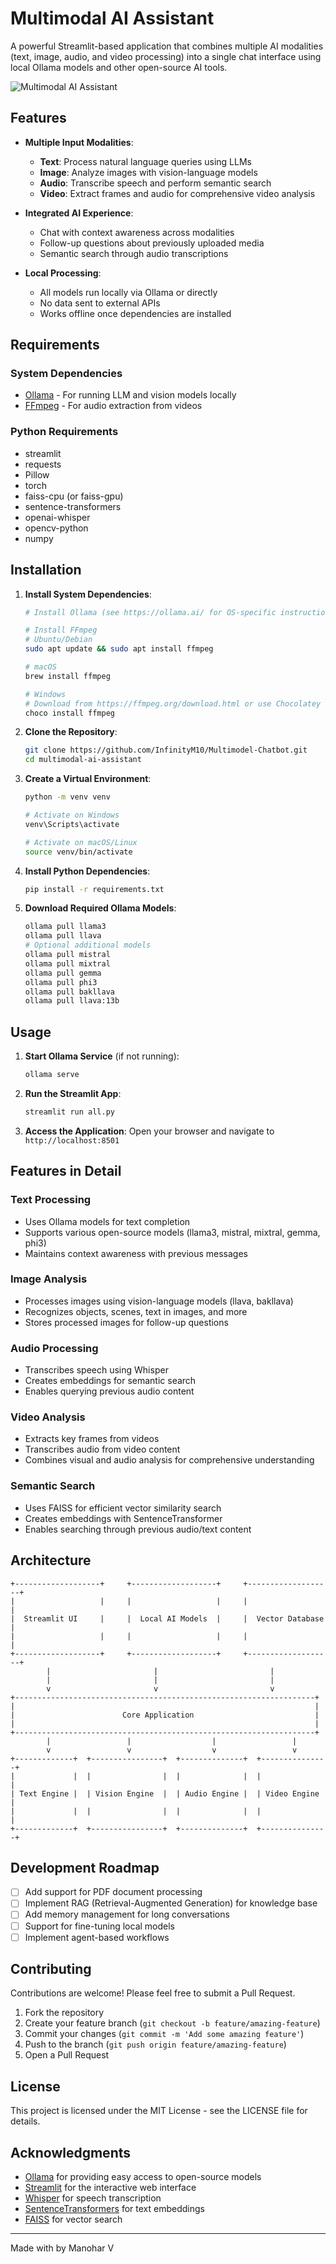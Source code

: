 # Multimodal AI Assistant

A powerful Streamlit-based application that combines multiple AI modalities (text, image, audio, and video processing) into a single chat interface using local Ollama models and other open-source AI tools.

![Multimodal AI Assistant](https://raw.githubusercontent.com/username/multimodal-ai-assistant/main/screenshot.png)

## Features

- **Multiple Input Modalities**:
  - **Text**: Process natural language queries using LLMs
  - **Image**: Analyze images with vision-language models
  - **Audio**: Transcribe speech and perform semantic search
  - **Video**: Extract frames and audio for comprehensive video analysis

- **Integrated AI Experience**:
  - Chat with context awareness across modalities
  - Follow-up questions about previously uploaded media
  - Semantic search through audio transcriptions

- **Local Processing**:
  - All models run locally via Ollama or directly
  - No data sent to external APIs
  - Works offline once dependencies are installed

## Requirements

### System Dependencies

- [Ollama](https://ollama.ai/) - For running LLM and vision models locally
- [FFmpeg](https://ffmpeg.org/) - For audio extraction from videos

### Python Requirements

- streamlit
- requests
- Pillow
- torch
- faiss-cpu (or faiss-gpu)
- sentence-transformers
- openai-whisper
- opencv-python
- numpy

## Installation

1. **Install System Dependencies**:
   ```bash
   # Install Ollama (see https://ollama.ai/ for OS-specific instructions)
   
   # Install FFmpeg
   # Ubuntu/Debian
   sudo apt update && sudo apt install ffmpeg
   
   # macOS
   brew install ffmpeg
   
   # Windows
   # Download from https://ffmpeg.org/download.html or use Chocolatey
   choco install ffmpeg
   ```

2. **Clone the Repository**:
   ```bash
   git clone https://github.com/InfinityM10/Multimodel-Chatbot.git
   cd multimodal-ai-assistant
   ```

3. **Create a Virtual Environment**:
   ```bash
   python -m venv venv
   
   # Activate on Windows
   venv\Scripts\activate
   
   # Activate on macOS/Linux
   source venv/bin/activate
   ```

4. **Install Python Dependencies**:
   ```bash
   pip install -r requirements.txt
   ```

5. **Download Required Ollama Models**:
   ```bash
   ollama pull llama3
   ollama pull llava
   # Optional additional models
   ollama pull mistral
   ollama pull mixtral
   ollama pull gemma
   ollama pull phi3
   ollama pull bakllava
   ollama pull llava:13b
   ```

## Usage

1. **Start Ollama Service** (if not running):
   ```bash
   ollama serve
   ```

2. **Run the Streamlit App**:
   ```bash
   streamlit run all.py
   ```

3. **Access the Application**:
   Open your browser and navigate to `http://localhost:8501`

## Features in Detail

### Text Processing
- Uses Ollama models for text completion
- Supports various open-source models (llama3, mistral, mixtral, gemma, phi3)
- Maintains context awareness with previous messages

### Image Analysis
- Processes images using vision-language models (llava, bakllava)
- Recognizes objects, scenes, text in images, and more
- Stores processed images for follow-up questions

### Audio Processing
- Transcribes speech using Whisper
- Creates embeddings for semantic search
- Enables querying previous audio content

### Video Analysis
- Extracts key frames from videos
- Transcribes audio from video content
- Combines visual and audio analysis for comprehensive understanding

### Semantic Search
- Uses FAISS for efficient vector similarity search
- Creates embeddings with SentenceTransformer
- Enables searching through previous audio/text content

## Architecture

```
+-------------------+     +-------------------+     +-------------------+
|                   |     |                   |     |                   |
|  Streamlit UI     |     |  Local AI Models  |     |  Vector Database  |
|                   |     |                   |     |                   |
+-------------------+     +-------------------+     +-------------------+
        |                       |                         |
        |                       |                         |
        v                       v                         v
+-------------------------------------------------------------------+
|                                                                   |
|                        Core Application                           |
|                                                                   |
+-------------------------------------------------------------------+
        |                 |                  |                 |
        v                 v                  v                 v
+-------------+  +----------------+  +--------------+  +---------------+
|             |  |                |  |              |  |               |
| Text Engine |  | Vision Engine  |  | Audio Engine |  | Video Engine  |
|             |  |                |  |              |  |               |
+-------------+  +----------------+  +--------------+  +---------------+
```

## Development Roadmap

- [ ] Add support for PDF document processing
- [ ] Implement RAG (Retrieval-Augmented Generation) for knowledge base
- [ ] Add memory management for long conversations
- [ ] Support for fine-tuning local models
- [ ] Implement agent-based workflows

## Contributing

Contributions are welcome! Please feel free to submit a Pull Request.

1. Fork the repository
2. Create your feature branch (`git checkout -b feature/amazing-feature`)
3. Commit your changes (`git commit -m 'Add some amazing feature'`)
4. Push to the branch (`git push origin feature/amazing-feature`)
5. Open a Pull Request

## License

This project is licensed under the MIT License - see the LICENSE file for details.

## Acknowledgments

- [Ollama](https://ollama.ai/) for providing easy access to open-source models
- [Streamlit](https://streamlit.io/) for the interactive web interface
- [Whisper](https://github.com/openai/whisper) for speech transcription
- [SentenceTransformers](https://www.sbert.net/) for text embeddings
- [FAISS](https://github.com/facebookresearch/faiss) for vector search

---

Made with by Manohar V
